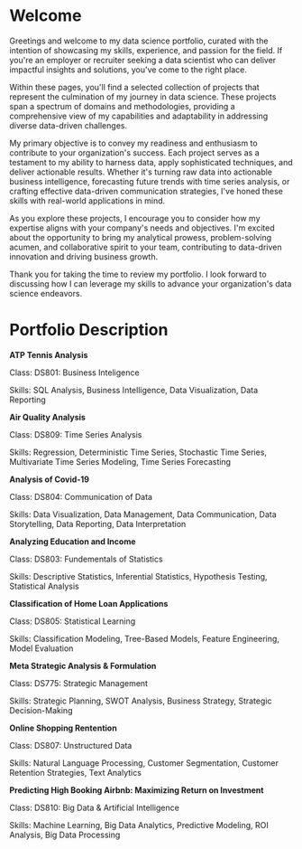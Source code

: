 # Welcome

Greetings and welcome to my data science portfolio, curated with the intention of showcasing my skills, experience, and passion for the field. If you're an employer or recruiter seeking a data scientist who can deliver impactful insights and solutions, you've come to the right place.

Within these pages, you'll find a selected collection of projects that represent the culmination of my journey in data science. These projects span a spectrum of domains and methodologies, providing a comprehensive view of my capabilities and adaptability in addressing diverse data-driven challenges.

My primary objective is to convey my readiness and enthusiasm to contribute to your organization's success. Each project serves as a testament to my ability to harness data, apply sophisticated techniques, and deliver actionable results. Whether it's turning raw data into actionable business intelligence, forecasting future trends with time series analysis, or crafting effective data-driven communication strategies, I've honed these skills with real-world applications in mind.

As you explore these projects, I encourage you to consider how my expertise aligns with your company's needs and objectives. I'm excited about the opportunity to bring my analytical prowess, problem-solving acumen, and collaborative spirit to your team, contributing to data-driven innovation and driving business growth.

Thank you for taking the time to review my portfolio. I look forward to discussing how I can leverage my skills to advance your organization's data science endeavors.

# Portfolio Description

**ATP Tennis Analysis**

  Class: DS801: Business Inteligence
  
  Skills: SQL Analysis, Business Intelligence, Data Visualization, Data Reporting

**Air Quality Analysis**

 Class: DS809: Time Series Analysis
 
 Skills: Regression, Deterministic Time Series, Stochastic Time Series, Multivariate Time Series Modeling, Time Series Forecasting


**Analysis of Covid-19**

  Class: DS804: Communication of Data
  
  Skills: Data Visualization, Data Management, Data Communication, Data Storytelling, Data Reporting, Data Interpretation


**Analyzing Education and Income**

  Class: DS803: Fundementals of Statistics
  
  Skills: Descriptive Statistics, Inferential Statistics, Hypothesis Testing, Statistical Analysis


**Classification of Home Loan Applications**

  Class: DS805: Statistical Learning
  
  Skills: Classification Modeling, Tree-Based Models, Feature Engineering, Model Evaluation


**Meta Strategic Analysis & Formulation**

  Class: DS775: Strategic Management
  
  Skills: Strategic Planning, SWOT Analysis, Business Strategy, Strategic Decision-Making


**Online Shopping Rentention**

  Class: DS807: Unstructured Data
  
  Skills: Natural Language Processing, Customer Segmentation, Customer Retention Strategies, Text Analytics


**Predicting High Booking Airbnb: Maximizing Return on Investment**

  Class: DS810: Big Data & Artificial Intelligence
  
  Skills: Machine Learning, Big Data Analytics, Predictive Modeling, ROI Analysis, Big Data Processing
